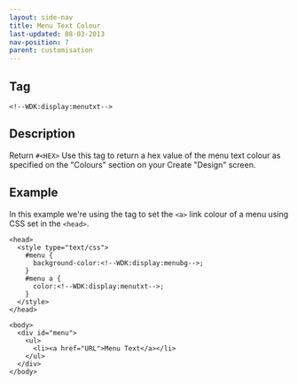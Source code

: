 ```yaml
---
layout: side-nav
title: Menu Text Colour
last-updated: 08-03-2013
nav-position: 7
parent: customisation
---
```


## Tag

`<!--WDK:display:menutxt-->`

## Description

Return `#<HEX>`
Use this tag to return a hex value of the menu text colour as specified on the "Colours" section on your Create "Design" screen.

## Example

In this example we're using the tag to set the `<a>` link colour of a menu using CSS set in the `<head>`.

~~~
<head>
  <style type="text/css">
    #menu {
      background-color:<!--WDK:display:menubg-->;
    }
    #menu a {
      color:<!--WDK:display:menutxt-->;
    }
  </style>
</head>

<body>
  <div id="menu">
    <ul>
      <li><a href="URL">Menu Text</a></li>
    </ul>
  </div>
</body>
~~~